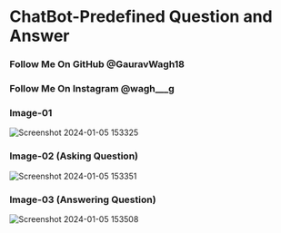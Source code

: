 # ChatBot-Predefined Question and Answer


### Follow Me On GitHub @GauravWagh18


### Follow Me On Instagram @wagh___g


### Image-01
![Screenshot 2024-01-05 153325](https://github.com/GauravWagh18/ChatBot-/assets/141141098/8763bfb1-11e7-4026-b79c-fb6df6ccb32d)


### Image-02 (Asking Question)
![Screenshot 2024-01-05 153351](https://github.com/GauravWagh18/ChatBot-/assets/141141098/735ed736-d462-419c-939b-ed13515df657)


### Image-03 (Answering Question)
![Screenshot 2024-01-05 153508](https://github.com/GauravWagh18/ChatBot-/assets/141141098/ed954a7e-138e-4bfd-84b5-4ec68681b7e6)
 
 

